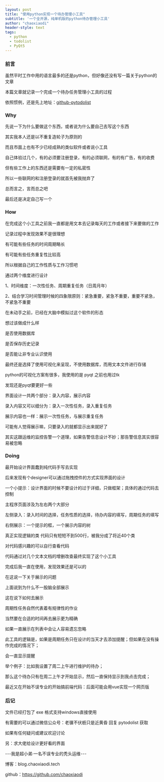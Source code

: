 ```yaml
---
layout: post
title: "使用python实现一个待办管理小工具"
subtitle: '一个全开源，纯单机版的python待办管理小工具'
author: "chaoxiaodi"
header-style: text
tags:
  - python
  - todolist
  - PyQt5
---
```


### 前言

虽然平时工作中用的语言最多的还是python，但好像还没有写一篇关于python的文章

本篇文章就记录一个完成一个待办任务管理小工具的过程

依照惯例，还是先上地址：[github-pytodolist](https://github.com/chaoxiaodi/pytodolist)

### Why

先说一下为什么要做这个东西，或者说为什么要自己去写这个东西

其实我本人还是以不重复造轮子为原则的

而且市面上也有不少已经成熟的类似软件或者说小工具

自己体验过几个，有的必须要注册登录，有的必须联网，有的有广告，有的收费

但有些工作上的东西还是需要有一定的私密性

所以一些联网的和注册登录的就首先被我抛弃了

总而言之，言而总之吧

最后还是决定自己写一个

### How

在完成这个小工具之前我一直都是用文本去记录每天的工作或者接下来要做的工作

记录过程中发现效果不是很理想

有可能有些任务的时间周期略长

有可能有些任务重复性比较高

所以根据自己的工作性质与工作习惯吧

通过两个维度进行设计

1、时间维度：一次性任务、周期重复任务（日周月年）

2、结合学习时间管理时候的四象限原则：紧急重要，紧急不重要，重要不紧急，不紧急不重要

在未动手之前，已经在大脑中模拟过这个软件的形态

想过该做成什么样

是否使用数据库

是否保存历史记录

是否能让非专业认识使用

最终还是选择了使用可视化来呈现，不使用数据库，而用文本文件进行存储

python的可视化方案有很多，我使用的是 pyqt 之前也用过tk

发现还是pyqt要更好一些

界面设计一共两个部分：录入内容，展示内容

录入内容又可以细分为：录入一次性任务，录入重复任务

展示内容也一样：展示一次性任务，与展示重复任务

可能有人觉得展示嘛，只要录入的就都显示出来就好了

其实这跟运维的监控告警一个道理，如果告警信息设计不妙；那告警信息其实很容易被忽略

### Doing

最开始设计界面蠢到纯代码手写去实现

后来发现有个designer可以通过拖拽控件的方式实现界面的设计

一个小提示：设计界面的时候不要设计的过于详细，只做框架；具体的通过代码去控制

主程序页面涉及为左右两个大部分

左侧录入：录入时间的选择，任务性质的选择，待办内容的填写，周期任务的填写

右侧展示：一个提示的框，一个展示内容的树

真正实现逻辑的类 代码只有短短不到500行，被我分成了将近40个类

对代码感兴趣的可以自行查看代码

代码通过对几个文本文档的增删改查最终实现了这个小工具

完成后我一直在使用，发现效果还是可以的

在这说一下关于展示的问题

上面说到为什么不一股脑全部展示

这在说下如何去展示

周期性任务自然代表着有规律性的作业

当然要在合适的时间再去展示更为精确

如果一直展示在列表中会让人容易遗忘忽略

此工具的逻辑是，如果是周期任务只在设计的当天才去添加提醒；但如果在没有操作完成的情况下；

会一直显示提醒

举个例子：比如我设置了周二上午进行维护的待办；

那么这个待办只有在周二上午才开始显示，然后一直保持显示到我点击完成；

最近又在开始不误专业的开始搞前端代码：后面可能会用vue实现一个网页版

### 后记

文件已经打包了 exe 格式支持windows直接使用

有需要的可以通过微信公众号：老骥不伏枥只是近黄昏 回复 pytodolist 获取

如果有任何疑问或建议欢迎讨论

另：求大佬给设计更好看的界面

---我是超小弟·一名不误专业的秃头运维---

博客：blog.chaoxiaodi.tech

github：https://github.com/chaoxiaodi









